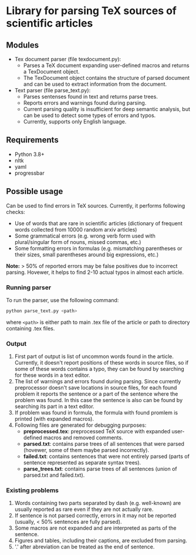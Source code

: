 # Library for parsing TeX sources of scientific articles

## Modules

- Tex document parser (file texdocument.py):
    - Parses a TeX document expanding user-defined macros and returns a TexDocument object.
    - The TexDocument object contains the structure of parsed document and can be used to
      extract information from the document.
- Text parser (file parse_text.py):
    - Parses sentenses found in text and returns parse trees.
    - Reports errors and warnings found during parsing.
    - Current parsing quality is insufficient for deep semantic analysis, 
      but can be used to detect some types of errors and typos.
    - Currently, supports only English language.

## Requirements

- Python 3.8+
- nltk
- yaml
- progressbar

## Possible usage

Can be used to find errors in TeX sources. Currently, it performs following checks:
- Use of words that are rare in scientific articles (dictionary of frequent words collected from 10000 random arxiv articles)
- Some grammatical errors (e.g. wrong verb form used with plural/singular form of nouns, missed commas, etc.)
- Some formatting errors in formulas 
  (e.g. mismatching parentheses or their sizes, small parentheses around big expressions, etc.)

**Note:** > 50% of reported errors may be false positives due to incorrect parsing. 
Hovewer, it helps to find 2-10 actual typos in almost each article. 

### Running parser

To run the parser, use the following command:

```bash
python parse_text.py <path>
```
where `<path>` is either path to main .tex file of the article or path to directory containing .tex files.

### Output

1. First part of output is list of uncommon words found in the article.
Currently, it doesn't report positions of these words in source files, so if some of these words
contains a typo, they can be found by searching for these words in a text editor.
2. The list of warnings and errors found during parsing.
Since currently preprocessor doesn't save locations in source files, 
for each found problem it reports the sentence or a part of the sentence where the problem was found.
In this case the sentence is also can be found by searching its part in a text editor.
3. If problem was found in formula, the formula with found promlem is printed (with expanded macros). 
4. Following files are generated for debugging purposes:
   - **preprocessed.tex**: preprocessed TeX source with expanded user-defined macros and removed comments.
   - **parsed.txt**: contains parse trees of all sentences that were parsed (hovewer, some of them maybe parsed incorrectly).
   - **failed.txt**: contains sentences that were not entirely parsed (parts of sentence represented as separate syntax trees).
   - **parse_trees.txt**: contains parse trees of all sentences (union of parsed.txt and failed.txt).

### Existing problems

1. Words containing two parts separated by dash (e.g. well-known) are 
usually reported as rare even if they are not actually rare.
2. If sentence is not parsed correctly, errors in it may not be reported 
   (usually, < 50% sentences are fully parsed). 
3. Some macros are not expanded and are interpreted as parts of the sentence.
4. Figures and tables, including their captions, are excluded from parsing.
5. '.' after abreviation can be treated as the end of sentence.
